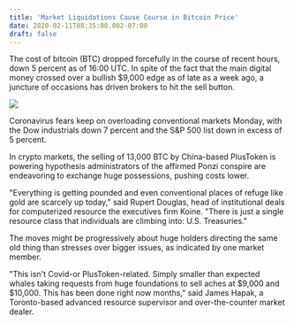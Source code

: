 ```yaml
---
title: 'Market Liquidations Cause Course in Bitcoin Price'
date: 2020-02-11T08:35:00.002-07:00
draft: false
---
```


The cost of bitcoin (BTC) dropped forcefully in the course of recent hours, down 5 percent as of 16:00 UTC. In spite of the fact that the main digital money crossed over a bullish $9,000 edge as of late as a week ago, a juncture of occasions has driven brokers to hit the sell button.  
  

[![](https://static.coindesk.com/wp-content/uploads/2020/03/bitmexliq-775x350.jpg)](https://static.coindesk.com/wp-content/uploads/2020/03/bitmexliq-775x350.jpg)

  
  
Coronavirus fears keep on overloading conventional markets Monday, with the Dow industrials down 7 percent and the S&P 500 list down in excess of 5 percent.  
  
In crypto markets, the selling of 13,000 BTC by China-based PlusToken is powering hypothesis administrators of the affirmed Ponzi conspire are endeavoring to exchange huge possessions, pushing costs lower.  
  
"Everything is getting pounded and even conventional places of refuge like gold are scarcely up today," said Rupert Douglas, head of institutional deals for computerized resource the executives firm Koine. "There is just a single resource class that individuals are climbing into: U.S. Treasuries."  
  
The moves might be progressively about huge holders directing the same old thing than stresses over bigger issues, as indicated by one market member.  
  
"This isn't Covid-or PlusToken-related. Simply smaller than expected whales taking requests from huge foundations to sell aches at $9,000 and $10,000. This has been done right now months," said James Hapak, a Toronto-based advanced resource supervisor and over-the-counter market dealer.